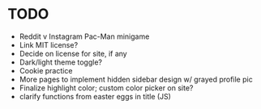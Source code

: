 # TODO
- Reddit v Instagram Pac-Man minigame
- Link MIT license?
- Decide on license for site, if any
- Dark/light theme toggle?
- Cookie practice
- More pages to implement hidden sidebar design w/ grayed profile pic
- Finalize highlight color; custom color picker on site?
- clarify functions from easter eggs in title (JS)